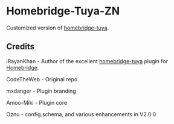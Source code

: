 # Homebridge-Tuya-ZN

Customized version of [homebridge-tuya](https://github.com/iRayanKhan/homebridge-tuya).

## Credits

iRayanKhan - Author of the excellent [homebridge-tuya](https://github.com/iRayanKhan/homebridge-tuya) plugin for [Homebridge](https://homebridge.io).

CodeTheWeb - Original repo

mxdanger   - Plugin branding

Amoo-Miki  - Plugin core

Oznu       - config.schema, and various enhancements in V2.0.0

